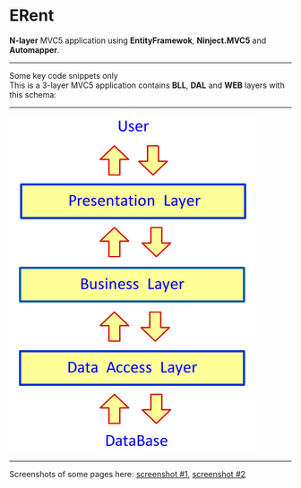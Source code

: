 # ERent
<b>N-layer</b> MVC5 application using <b>EntityFramewok</b>, <b>Ninject.MVC5</b> and <b>Automapper</b>.
<hr>
Some key code snippets only
<br>
This is a 3-layer MVC5 application contains <b>BLL</b>, <b>DAL</b> and <b>WEB</b> layers with this schema:
<hr>
<img src="Screenshots/NLayer.jpg" alt="schema" />
<hr>
Screenshots of some pages here: <a href="Screenshots/Index_html.jpg">screenshot #1</a>, <a href="Screenshots/Details_html.jpg">screenshot #2</a>
